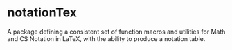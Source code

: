 # notationTex
A package defining a consistent set of function macros and utilities for Math and CS Notation in LaTeX, with the ability to produce a notation table.
